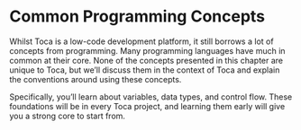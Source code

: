 # Common Programming Concepts

Whilst Toca is a low-code development platform, it still borrows a lot of concepts from programming. Many programming languages have much in common at their core. None of the concepts presented in this chapter are unique to Toca, but we’ll discuss them in the context of Toca and explain the conventions around using these concepts.

Specifically, you’ll learn about variables, data types, and control flow. These foundations will be in every Toca project, and learning them early will give you a strong core to start from.
